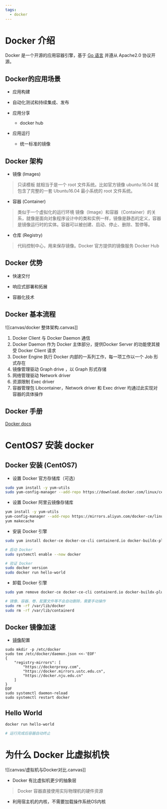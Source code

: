 ```yaml
---
tags:
  - docker
---
```

# Docker 介绍

Docker 是一个开源的应用容器引擎，基于 [Go 语言](https://www.runoob.com/go/go-tutorial.html) 并遵从 Apache2.0 协议开源。

## Docker的应用场景

- 应用构建

- 自动化测试和持续集成、发布

- 应用分享
	- docker hub
- 应用运行
	- 统一标准的镜像

## Docker 架构

- 镜像 (Images)
> 只读模板
> 就相当于是一个 root 文件系统。比如官方镜像 ubuntu:16.04 就包含了完整的一套 Ubuntu16.04 最小系统的 root 文件系统。

- 容器 (Container)
> 类似于一个虚拟化的运行环境
> 镜像（Image）和容器（Container）的关系，就像是面向对象程序设计中的类和实例一样，镜像是静态的定义，容器是镜像运行时的实体。容器可以被创建、启动、停止、删除、暂停等。

- 仓库 (Registry)
> 代码控制中心，用来保存镜像。Docker 官方提供的镜像服务 Docker Hub


## Docker 优势

- 快速交付

- 响应式部署和拓展

- 容器化技术

## Docker 基本流程
![[canvas/docker 整体架构.canvas]]

1. Docker Client 与 Docker Daemon 通信
2. Docker Daemon 作为 Docker 主体部分，提供Docker Server 的功能使其接受 Docker Client 请求
3. Docker Engine 执行 Docker 内部的一系列工作，每一项工作以一个 Job 形式存在
4. 镜像管理驱动 Graph drive ，以 Graph 形式存储
5. 网络管理驱动 Network driver
6. 资源限制 Exec driver
7. 容器管理包 Libcontainer，Network driver 和 Exec driver 均通过此实现对容器的具体操作
## Docker 手册

[Docker docs](https://docs.docker.com/)


# CentOS7 安装 docker

## Docker 安装 (CentOS7)

- 设置 Docker 官方存储库（可选）
```bash
sudo yum install -y yum-utils
sudo yum-config-manager --add-repo https://download.docker.com/linux/centos/docker-ce.repo
```

- 设置 Docker 阿里云镜像存储库
```bash
yum install -y yum-utils
yum-config-manager --add-repo https://mirrors.aliyun.com/docker-ce/linux/centos/docker-ce.repo
yum makecache
```

- 安装 Docker 引擎
```bash
sudo yum install docker-ce docker-ce-cli containerd.io docker-buildx-plugin docker-compose-plugin

# 启动 Docker
sudo systemctl enable --now docker

# 验证 Docker
sudo docker version
sudo docker run hello-world
```

- 卸载 Docker 引擎
```bash
sudo yum remove docker-ce docker-ce-cli containerd.io docker-buildx-plugin docker-compose-plugin docker-ce-rootless-extras

# 镜像、容器、卷、配置文件等不会自动删除，需要手动操作
sudo rm -rf /var/lib/docker
sudo rm -rf /var/lib/containerd
```

## Docker 镜像加速

- [镜像](https://gist.github.com/y0ngb1n/7e8f16af3242c7815e7ca2f0833d3ea6#)配置
```shell
sudo mkdir -p /etc/docker
sudo tee /etc/docker/daemon.json <<-'EOF'
{
    "registry-mirrors": [
        "https://dockerproxy.com",
        "https://docker.mirrors.ustc.edu.cn",
        "https://docker.nju.edu.cn"
    ]
}
EOF
sudo systemctl daemon-reload
sudo systemctl restart docker
```

## Hello World

```bash
docker run hello-world

# 运行完成后容器自动终止
```


# 为什么 Docker 比虚拟机快

![[canvas/虚拟机与Docker对比.canvas]]

- Docker 有比虚拟机更少的抽象层
> Docker 容器直接使用实际物理机的硬件资源
- 利用宿主机的内核，不需要加载操作系统OS内核
